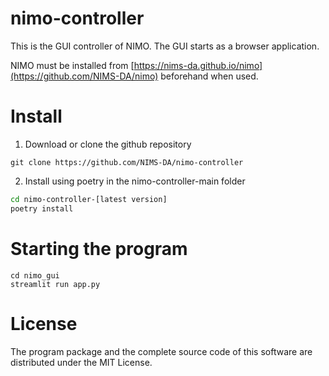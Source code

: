 # nimo-controller
This is the GUI controller of NIMO.
The GUI starts as a browser application.

NIMO must be installed from [https://nims-da.github.io/nimo](https://github.com/NIMS-DA/nimo) beforehand when used.

# Install

  1. Download or clone the github repository

  ```
  git clone https://github.com/NIMS-DA/nimo-controller
  ```

  2. Install using poetry in the nimo-controller-main folder

  ```bash
  cd nimo-controller-[latest version]
  poetry install
  ```

# Starting the program

```
cd nimo_gui
streamlit run app.py
```

# License

The program package and the complete source code of this software are distributed under the MIT License.
